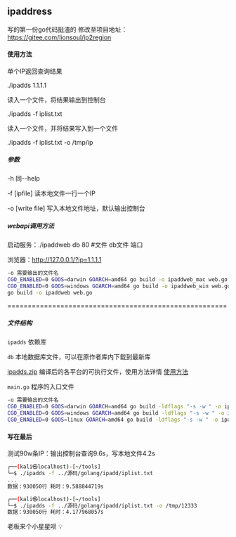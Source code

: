 ## ipaddress


写的第一份go代码挺渣的
修改至项目地址：https://gitee.com/lionsoul/ip2region


#### 使用方法

单个IP返回查询结果

./ipadds 1.1.1.1

读入一个文件，将结果输出到控制台

./ipadds -f iplist.txt

读入一个文件，并将结果写入到一个文件

./ipadds -f iplist.txt -o /tmp/ip

##### 参数

-h 同--help

-f [ipfile] 读本地文件一行一个IP

-o [write file] 写入本地文件地址，默认输出控制台

##### webapi调用方法


启动服务：./ipaddweb db 80 #文件 db文件 端口

浏览器：http://127.0.0.1/?ip=1.1.1.1

```bash
-o 需要输出的文件名
CGO_ENABLED=0 GOOS=darwin GOARCH=amd64 go build -o ipaddweb_mac web.go #编译mac架构
CGO_ENABLED=0 GOOS=windows GOARCH=amd64 go build -o ipaddweb_win web.go #编译win
go build -o ipaddweb web.go
```

======================================================

##### 文件结构

`ipadds`      依赖库

`db`          本地数据库文件，可以在原作者库内下载到最新库

[ipadds.zip](https://github.com/Maskphp/ipadds/releases/tag/v1)  编译后的各平台的可执行文件，使用方法详情 [使用方法](#使用方法) 

`main.go`     程序的入口文件
 

```bash
-o 需要输出的文件名
CGO_ENABLED=0 GOOS=darwin GOARCH=amd64 go build -ldflags "-s -w " -o ipadds_mac_x64 main.go #编译mac x64架构
CGO_ENABLED=0 GOOS=windows GOARCH=amd64 go build -ldflags "-s -w " -o ipadds_win_x64 main.go #编译win x64架构
CGO_ENABLED=0 GOOS=linux GOARCH=amd64 go build -ldflags "-s -w " -o ipadds_linux_x64 main.go #编译linux  x64架构
```

#### 写在最后

测试90w条IP：输出控制台查询9.6s，写本地文件4.2s

```bash
┌──(kali㉿localhost)-[~/tools]
└─$ ./ipadds -f ../源码/golang/ipadd/iplist.txt 
...
数据：930050行 耗时：9.588844719s                                                                     

┌──(kali㉿localhost)-[~/tools]
└─$ ./ipadds -f ../源码/golang/ipadd/iplist.txt -o /tmp/12333
数据：930050行 耗时：4.177968057s 
```

老板来个小星星呗 :bulb:
